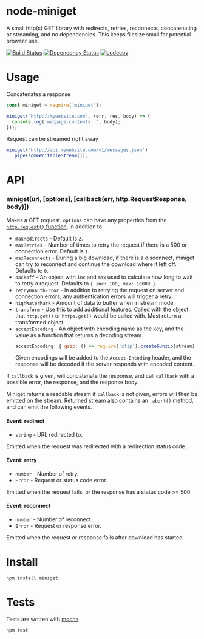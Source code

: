 # node-miniget

A small http(s) GET library with redirects, retries, reconnects, concatenating or streaming, and no dependencies. This keeps filesize small for potential browser use.

[![Build Status](https://secure.travis-ci.org/fent/node-miniget.svg)](http://travis-ci.org/fent/node-miniget)
[![Dependency Status](https://david-dm.org/fent/node-miniget.svg)](https://david-dm.org/fent/node-miniget)
[![codecov](https://codecov.io/gh/fent/node-miniget/branch/master/graph/badge.svg)](https://codecov.io/gh/fent/node-miniget)


# Usage

Concatenates a response

```js
const miniget = require('miniget');

miniget('http://mywebsite.com', (err, res, body) => {
  console.log('webpage contents: ', body);
}));
```

Request can be streamed right away

```js
miniget('http://api.mywebsite.com/v1/messages.json')
  .pipe(someWritableStream());
```


# API

### miniget(url, [options], [callback(err, http.RequestResponse, body)])

Makes a GET request. `options` can have any properties from the [`http.request()` function](https://nodejs.org/api/http.html#http_http_request_options_callback), in addition to

* `maxRedirects` - Default is `2`.
* `maxRetries` - Number of times to retry the request if there is a 500 or connection error. Default is `1`.
* `maxReconnects` - During a big download, if there is a disconnect, miniget can try to reconnect and continue the download where it left off. Defaults to `0`.
* `backoff` - An object with `inc` and `max` used to calculate how long to wait to retry a request. Defaults to `{ inc: 100, max: 10000 }`.
* `retryOnAuthError` - In addition to retrying the request on server and connection errors, any authentication errors will trigger a retry.
* `highWaterMark` - Amount of data to buffer when in stream mode.
* `transform` - Use this to add additional features. Called with the object that `http.get()` or `https.get()` would be called with. Must return a transformed object.
* `acceptEncoding` - An object with encoding name as the key, and the value as a function that returns a decoding stream.
  ```js
  acceptEncoding: { gzip: () => require('zlip').createGunzip(stream) }
  ```
  Given encodings will be added to the `Accept-Encoding` header, and the response will be decoded if the server responds with encoded content.

If `callback` is given, will concatenate the response, and call `callback` with a possible error, the response, and the response body.

Miniget returns a readable stream if `callback` is not given, errors will then be emitted on the stream. Returned stream also contains an `.abort()` method, and can emit the following events.

#### Event: redirect
* `string` - URL redirected to.

Emitted when the request was redirected with a redirection status code.

#### Event: retry
* `number` - Number of retry.
* `Error` - Request or status code error.

Emitted when the request fails, or the response has a status code >= 500.

#### Event: reconnect
* `number` - Number of reconnect.
* `Error` - Request or response error.

Emitted when the request or response fails after download has started.


# Install

    npm install miniget


# Tests
Tests are written with [mocha](https://mochajs.org)

```bash
npm test
```
